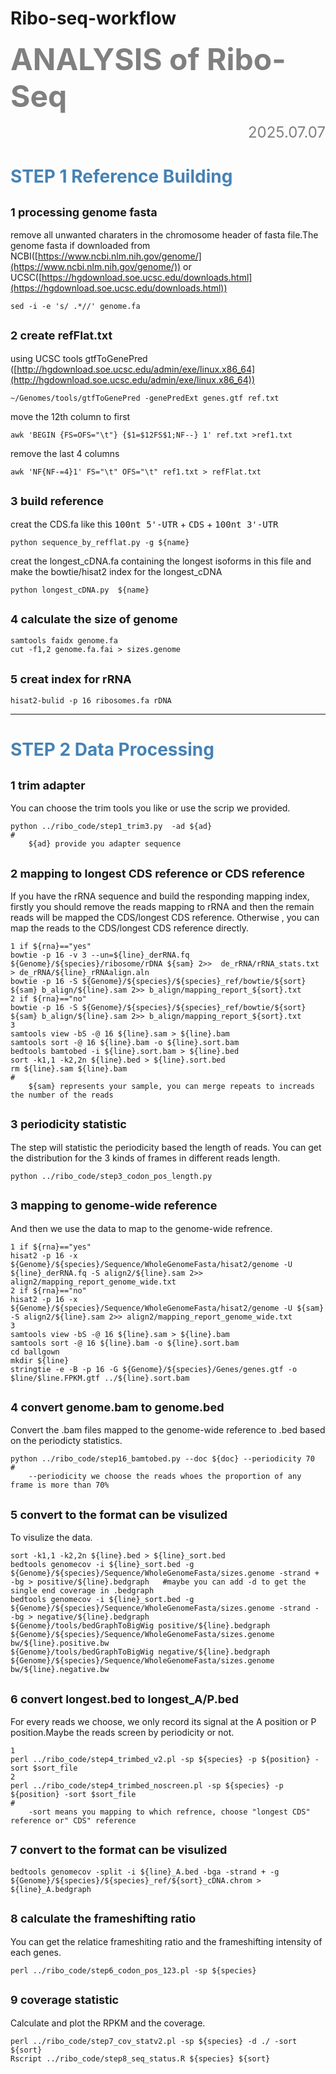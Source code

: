 # Ribo-seq-workflow
 **<font color="grey"><font size=10> ANALYSIS of Ribo-Seq </font></font>**
<font size=5><font color="grey"><p align="right">2025.07.07</p></font></font>
# <font color="steelblue">STEP 1  Reference Building</font>



##   <font size=4>1 processing genome fasta</font>
remove all unwanted charaters in the chromosome header of fasta file.The genome fasta if downloaded from NCBI([https://www.ncbi.nlm.nih.gov/genome/](https://www.ncbi.nlm.nih.gov/genome/)) or UCSC([https://hgdownload.soe.ucsc.edu/downloads.html](https://hgdownload.soe.ucsc.edu/downloads.html))
```shell
sed -i -e 's/ .*//' genome.fa
```
## <font size =4>2 create refFlat.txt</font>
using UCSC tools gtfToGenePred ([http://hgdownload.soe.ucsc.edu/admin/exe/linux.x86_64](http://hgdownload.soe.ucsc.edu/admin/exe/linux.x86_64))
```shell
~/Genomes/tools/gtfToGenePred -genePredExt genes.gtf ref.txt
```
move the 12th column to first
```shell
awk 'BEGIN {FS=OFS="\t"} {$1=$12FS$1;NF--} 1' ref.txt >ref1.txt
```
remove the last 4 columns
```shell
awk 'NF{NF-=4}1' FS="\t" OFS="\t" ref1.txt > refFlat.txt
```
## <font size=4>3 build reference</font>
creat the CDS.fa like this <kbd>100nt 5'-UTR</kbd> + <kbd>CDS</kbd> + <kbd>100nt 3'-UTR</kbd>
```shell
python sequence_by_refflat.py -g ${name}
```
creat the longest_cDNA.fa containing the longest isoforms in this file and make the bowtie/hisat2 index for the longest_cDNA 
```shell
python longest_cDNA.py  ${name}
```
## <font size=4>4 calculate the size of genome </font>
```shell
samtools faidx genome.fa
cut -f1,2 genome.fa.fai > sizes.genome
```
## <font size =4>5 creat index for rRNA </font>
```shell
hisat2-bulid -p 16 ribosomes.fa rDNA
```
***
# <font color="steelblue">STEP 2 Data Processing </font>
## <font size =4>1 trim adapter </font>
You can choose the trim tools you like or use the scrip we provided.
```shell
python ../ribo_code/step1_trim3.py  -ad ${ad}
#
    ${ad} provide you adapter sequence
```
## <font size =4>2 mapping to longest CDS reference or CDS reference</font>
If you have the rRNA sequence and build the responding mapping index, firstly you should remove the reads mapping to rRNA and then the remain reads will be mapped the CDS/longest CDS reference. Otherwise , you can map the reads to the CDS/longest CDS reference directly.
```shell
1 if ${rna}=="yes"
bowtie -p 16 -v 3 --un=${line}_derRNA.fq ${Genome}/${species}/ribosome/rDNA ${sam} 2>>	de_rRNA/rRNA_stats.txt > de_rRNA/${line}_rRNAalign.aln
bowtie -p 16 -S ${Genome}/${species}/${species}_ref/bowtie/${sort} ${sam} b_align/${line}.sam 2>> b_align/mapping_report_${sort}.txt
2 if ${rna}=="no"
bowtie -p 16 -S ${Genome}/${species}/${species}_ref/bowtie/${sort} ${sam} b_align/${line}.sam 2>> b_align/mapping_report_${sort}.txt
3 
samtools view -bS -@ 16 ${line}.sam > ${line}.bam  
samtools sort -@ 16 ${line}.bam -o ${line}.sort.bam  
bedtools bamtobed -i ${line}.sort.bam > ${line}.bed
sort -k1,1 -k2,2n ${line}.bed > ${line}.sort.bed
rm ${line}.sam ${line}.bam
# 
    ${sam} represents your sample, you can merge repeats to increads  the number of the reads
```
## <font size =4>3  periodicity statistic</font>
The step will statistic the periodicity based the length of reads. You can get  the distribution for the 3 kinds of frames in different reads length.
```shell
python ../ribo_code/step3_codon_pos_length.py
```
## <font size =4>3 mapping to genome-wide reference</font>
And then we use the data to map to the genome-wide refrence.
```shell
1 if ${rna}=="yes"
hisat2 -p 16 -x ${Genome}/${species}/Sequence/WholeGenomeFasta/hisat2/genome -U ${line}_derRNA.fq -S align2/${line}.sam 2>> align2/mapping_report_genome_wide.txt
2 if ${rna}=="no"
hisat2 -p 16 -x ${Genome}/${species}/Sequence/WholeGenomeFasta/hisat2/genome -U ${sam} -S align2/${line}.sam 2>> align2/mapping_report_genome_wide.txt
3
samtools view -bS -@ 16 ${line}.sam > ${line}.bam  
samtools sort -@ 16 ${line}.bam -o ${line}.sort.bam
cd ballgown
mkdir ${line}
stringtie -e -B -p 16 -G ${Genome}/${species}/Genes/genes.gtf -o $line/$line.FPKM.gtf ../${line}.sort.bam
```
## <font size =4>4 convert genome.bam to genome.bed</font>
Convert the .bam files mapped to the genome-wide reference to .bed based on the periodicty statistics.
```shell
python ../ribo_code/step16_bamtobed.py --doc ${doc} --periodicity 70
# 
    --periodicity we choose the reads whoes the proportion of any frame is more than 70%
```
## <font size =4>5 convert to the format can be visulized</font>
To visulize the data.
```shell
sort -k1,1 -k2,2n ${line}.bed > ${line}_sort.bed
bedtools genomecov -i ${line}_sort.bed -g ${Genome}/${species}/Sequence/WholeGenomeFasta/sizes.genome -strand + -bg > positive/${line}.bedgraph   #maybe you can add -d to get the single end coverage in .bedgraph
bedtools genomecov -i ${line}_sort.bed -g ${Genome}/${species}/Sequence/WholeGenomeFasta/sizes.genome -strand - -bg > negative/${line}.bedgraph
${Genome}/tools/bedGraphToBigWig positive/${line}.bedgraph ${Genome}/${species}/Sequence/WholeGenomeFasta/sizes.genome bw/${line}.positive.bw
${Genome}/tools/bedGraphToBigWig negative/${line}.bedgraph ${Genome}/${species}/Sequence/WholeGenomeFasta/sizes.genome bw/${line}.negative.bw
```
## <font size =4>6 convert longest.bed to longest_A/P.bed</font>
For every reads we choose, we only record its signal at the A position or P position.Maybe the reads screen by periodicity or not.
```shell
1
perl ../ribo_code/step4_trimbed_v2.pl -sp ${species} -p ${position} -sort $sort_file
2
perl ../ribo_code/step4_trimbed_noscreen.pl -sp ${species} -p ${position} -sort $sort_file
#   
    -sort means you mapping to which refrence, choose "longest CDS" reference or" CDS" reference
```
## <font size =4>7 convert to the format can be visulized</font>
```shell
bedtools genomecov -split -i ${line}_A.bed -bga -strand + -g ${Genome}/${species}/${species}_ref/${sort}_cDNA.chrom > ${line}_A.bedgraph
```
## <font size =4>8 calculate the frameshifting ratio</font>
You can get the relatice frameshiting ratio and the frameshifting intensity of each genes.
```shell
perl ../ribo_code/step6_codon_pos_123.pl -sp ${species}
```
## <font size =4>9 coverage statistic</font>
Calculate and plot the RPKM and the coverage.
```shell
perl ../ribo_code/step7_cov_statv2.pl -sp ${species} -d ./ -sort ${sort}
Rscript ../ribo_code/step8_seq_status.R ${species} ${sort}
```
